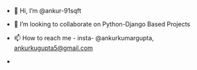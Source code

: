 - 👋 Hi, I’m @ankur-91sqft

- 💞️ I’m looking to collaborate on Python-Django Based Projects
- 📫 How to reach me - insta- @ankurkumargupta, ankurkugupta5@gmail.com
- 

<!---
ankur-91sqft/ankur-91sqft is a ✨ special ✨ repository because its `README.md` (this file) appears on your GitHub profile.
You can click the Preview link to take a look at your changes.
--->
